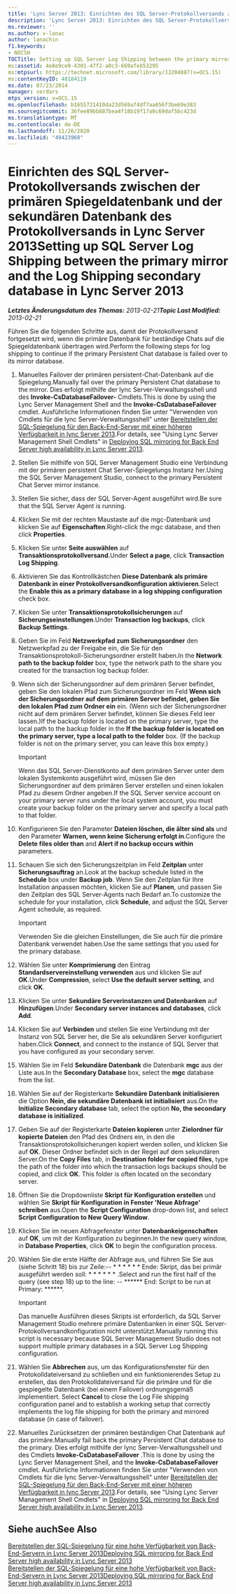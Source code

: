 ```yaml
---
title: 'Lync Server 2013: Einrichten des SQL Server-Protokollversands zwischen der primären Spiegeldatenbank und der sekundären Datenbank des Protokollversands'
description: 'Lync Server 2013: Einrichten des SQL Server-Protokollversands zwischen der primären Spiegelung und der sekundären Protokollversanddatenbank'
ms.reviewer: ''
ms.author: v-lanac
author: lanachin
f1.keywords:
- NOCSH
TOCTitle: Setting up SQL Server Log Shipping between the primary mirror and the Log Shipping secondary database
ms:assetid: 4e8e9ce9-4301-47f2-a0c3-669afeb53295
ms:mtpsurl: https://technet.microsoft.com/library/JJ204887(v=OCS.15)
ms:contentKeyID: 48184119
ms.date: 07/23/2014
manager: serdars
mtps_version: v=OCS.15
ms.openlocfilehash: b1655721410da23d569af4df7aa656f3be69e383
ms.sourcegitcommit: 36fee89bb887bea4f18b19f17a8c69daf5bc423d
ms.translationtype: MT
ms.contentlocale: de-DE
ms.lasthandoff: 11/26/2020
ms.locfileid: "49423960"
---
```

# <a name="setting-up-sql-server-log-shipping-between-the-primary-mirror-and-the-log-shipping-secondary-database-in-lync-server-2013"></a><span data-ttu-id="c002a-103">Einrichten des SQL Server-Protokollversands zwischen der primären Spiegeldatenbank und der sekundären Datenbank des Protokollversands in Lync Server 2013</span><span class="sxs-lookup"><span data-stu-id="c002a-103">Setting up SQL Server Log Shipping between the primary mirror and the Log Shipping secondary database in Lync Server 2013</span></span>

<div data-xmlns="http://www.w3.org/1999/xhtml">

<div class="topic" data-xmlns="http://www.w3.org/1999/xhtml" data-msxsl="urn:schemas-microsoft-com:xslt" data-cs="https://msdn.microsoft.com/">

<div data-asp="https://msdn2.microsoft.com/asp">



</div>

<div id="mainSection">

<div id="mainBody"><span data-ttu-id="c002a-104">

<span> </span></span><span class="sxs-lookup"><span data-stu-id="c002a-104">

<span> </span></span></span>

<span data-ttu-id="c002a-105">_**Letztes Änderungsdatum des Themas:** 2013-02-21_</span><span class="sxs-lookup"><span data-stu-id="c002a-105">_**Topic Last Modified:** 2013-02-21_</span></span>

<span data-ttu-id="c002a-106">Führen Sie die folgenden Schritte aus, damit der Protokollversand fortgesetzt wird, wenn die primäre Datenbank für beständige Chats auf die Spiegeldatenbank übertragen wird.</span><span class="sxs-lookup"><span data-stu-id="c002a-106">Perform the following steps for log shipping to continue if the primary Persistent Chat database is failed over to its mirror database.</span></span>

1.  <span data-ttu-id="c002a-107">Manuelles Failover der primären persistent-Chat-Datenbank auf die Spiegelung.</span><span class="sxs-lookup"><span data-stu-id="c002a-107">Manually fail over the primary Persistent Chat database to the mirror.</span></span> <span data-ttu-id="c002a-108">Dies erfolgt mithilfe der lync Server-Verwaltungsshell und des **Invoke-CsDatabaseFailover-** Cmdlets.</span><span class="sxs-lookup"><span data-stu-id="c002a-108">This is done by using the Lync Server Management Shell and the **Invoke-CsDatabaseFailover** cmdlet.</span></span> <span data-ttu-id="c002a-109">Ausführliche Informationen finden Sie unter "Verwenden von Cmdlets für die lync Server-Verwaltungsshell" unter [Bereitstellen der SQL-Spiegelung für den Back-End-Server mit einer höheren Verfügbarkeit in lync Server 2013](lync-server-2013-deploying-sql-mirroring-for-back-end-server-high-availability.md).</span><span class="sxs-lookup"><span data-stu-id="c002a-109">For details, see "Using Lync Server Management Shell Cmdlets" in [Deploying SQL mirroring for Back End Server high availability in Lync Server 2013](lync-server-2013-deploying-sql-mirroring-for-back-end-server-high-availability.md).</span></span>

2.  <span data-ttu-id="c002a-110">Stellen Sie mithilfe von SQL Server Management Studio eine Verbindung mit der primären persistent Chat Server-Spiegelungs Instanz her.</span><span class="sxs-lookup"><span data-stu-id="c002a-110">Using the SQL Server Management Studio, connect to the primary Persistent Chat Server mirror instance.</span></span>

3.  <span data-ttu-id="c002a-111">Stellen Sie sicher, dass der SQL Server-Agent ausgeführt wird.</span><span class="sxs-lookup"><span data-stu-id="c002a-111">Be sure that the SQL Server Agent is running.</span></span>

4.  <span data-ttu-id="c002a-112">Klicken Sie mit der rechten Maustaste auf die mgc-Datenbank und klicken Sie auf **Eigenschaften**.</span><span class="sxs-lookup"><span data-stu-id="c002a-112">Right-click the mgc database, and then click **Properties**.</span></span>

5.  <span data-ttu-id="c002a-113">Klicken Sie unter **Seite auswählen** auf **Transaktionsprotokollversand**.</span><span class="sxs-lookup"><span data-stu-id="c002a-113">Under **Select a page**, click **Transaction Log Shipping**.</span></span>

6.  <span data-ttu-id="c002a-114">Aktivieren Sie das Kontrollkästchen **Diese Datenbank als primäre Datenbank in einer Protokollversandkonfiguration aktivieren**.</span><span class="sxs-lookup"><span data-stu-id="c002a-114">Select the **Enable this as a primary database in a log shipping configuration** check box.</span></span>

7.  <span data-ttu-id="c002a-115">Klicken Sie unter **Transaktionsprotokollsicherungen** auf **Sicherungseinstellungen**.</span><span class="sxs-lookup"><span data-stu-id="c002a-115">Under **Transaction log backups**, click **Backup Settings**.</span></span>

8.  <span data-ttu-id="c002a-116">Geben Sie im Feld **Netzwerkpfad zum Sicherungsordner** den Netzwerkpfad zu der Freigabe ein, die Sie für den Transaktionsprotokoll-Sicherungsordner erstellt haben.</span><span class="sxs-lookup"><span data-stu-id="c002a-116">In the **Network path to the backup folder** box, type the network path to the share you created for the transaction log backup folder.</span></span>

9.  <span data-ttu-id="c002a-p102">Wenn sich der Sicherungsordner auf dem primären Server befindet, geben Sie den lokalen Pfad zum Sicherungsordner im Feld **Wenn sich der Sicherungsordner auf dem primären Server befindet, geben Sie den lokalen Pfad zum Ordner ein** ein. (Wenn sich der Sicherungsordner nicht auf dem primären Server befindet, können Sie dieses Feld leer lassen.)</span><span class="sxs-lookup"><span data-stu-id="c002a-p102">If the backup folder is located on the primary server, type the local path to the backup folder in the **If the backup folder is located on the primary server, type a local path to the folder** box. (If the backup folder is not on the primary server, you can leave this box empty.)</span></span>
    
    <div>
    

    > [!IMPORTANT]  
    > <span data-ttu-id="c002a-119">Wenn das SQL Server-Dienstkonto auf dem primären Server unter dem lokalen Systemkonto ausgeführt wird, müssen Sie den Sicherungsordner auf dem primären Server erstellen und einen lokalen Pfad zu diesem Ordner angeben.</span><span class="sxs-lookup"><span data-stu-id="c002a-119">If the SQL Server service account on your primary server runs under the local system account, you must create your backup folder on the primary server and specify a local path to that folder.</span></span>

    
    </div>

10. <span data-ttu-id="c002a-120">Konfigurieren Sie den Parameter **Dateien löschen, die älter sind als** und den Parameter **Warnen, wenn keine Sicherung erfolgt in**.</span><span class="sxs-lookup"><span data-stu-id="c002a-120">Configure the **Delete files older than** and **Alert if no backup occurs within** parameters.</span></span>

11. <span data-ttu-id="c002a-121">Schauen Sie sich den Sicherungszeitplan im Feld **Zeitplan** unter **Sicherungsauftrag** an.</span><span class="sxs-lookup"><span data-stu-id="c002a-121">Look at the backup schedule listed in the **Schedule** box under **Backup job**.</span></span> <span data-ttu-id="c002a-122">Wenn Sie den Zeitplan für Ihre Installation anpassen möchten, klicken Sie auf **Planen**, und passen Sie den Zeitplan des SQL Server-Agents nach Bedarf an.</span><span class="sxs-lookup"><span data-stu-id="c002a-122">To customize the schedule for your installation, click **Schedule**, and adjust the SQL Server Agent schedule, as required.</span></span>
    
    <div>
    

    > [!IMPORTANT]  
    > <span data-ttu-id="c002a-123">Verwenden Sie die gleichen Einstellungen, die Sie auch für die primäre Datenbank verwendet haben.</span><span class="sxs-lookup"><span data-stu-id="c002a-123">Use the same settings that you used for the primary database.</span></span>

    
    </div>

12. <span data-ttu-id="c002a-124">Wählen Sie unter **Komprimierung** den Eintrag **Standardservereinstellung verwenden** aus und klicken Sie auf **OK**.</span><span class="sxs-lookup"><span data-stu-id="c002a-124">Under **Compression**, select **Use the default server setting**, and click **OK**.</span></span>

13. <span data-ttu-id="c002a-125">Klicken Sie unter **Sekundäre Serverinstanzen und Datenbanken** auf **Hinzufügen**.</span><span class="sxs-lookup"><span data-stu-id="c002a-125">Under **Secondary server instances and databases**, click **Add**.</span></span>

14. <span data-ttu-id="c002a-126">Klicken Sie auf **Verbinden** und stellen Sie eine Verbindung mit der Instanz von SQL Server her, die Sie als sekundären Server konfiguriert haben.</span><span class="sxs-lookup"><span data-stu-id="c002a-126">Click **Connect**, and connect to the instance of SQL Server that you have configured as your secondary server.</span></span>

15. <span data-ttu-id="c002a-127">Wählen Sie im Feld **Sekundäre Datenbank** die Datenbank **mgc** aus der Liste aus.</span><span class="sxs-lookup"><span data-stu-id="c002a-127">In the **Secondary Database** box, select the **mgc** database from the list.</span></span>

16. <span data-ttu-id="c002a-128">Wählen Sie auf der Registerkarte **Sekundäre Datenbank initialisieren** die Option **Nein, die sekundäre Datenbank ist initialisiert** aus.</span><span class="sxs-lookup"><span data-stu-id="c002a-128">On the **Initialize Secondary database** tab, select the option **No, the secondary database is initialized**.</span></span>

17. <span data-ttu-id="c002a-p104">Geben Sie auf der Registerkarte **Dateien kopieren** unter **Zielordner für kopierte Dateien** den Pfad des Ordners ein, in den die Transaktionsprotokollsicherungen kopiert werden sollen, und klicken Sie auf **OK**. Dieser Ordner befindet sich in der Regel auf dem sekundären Server.</span><span class="sxs-lookup"><span data-stu-id="c002a-p104">On the **Copy Files** tab, in **Destination folder for copied files**, type the path of the folder into which the transaction logs backups should be copied, and click **OK**. This folder is often located on the secondary server.</span></span>

18. <span data-ttu-id="c002a-131">Öffnen Sie die Dropdownliste **Skript für Konfiguration erstellen** und wählen Sie **Skript für Konfiguration in Fenster 'Neue Abfrage' schreiben** aus.</span><span class="sxs-lookup"><span data-stu-id="c002a-131">Open the **Script Configuration** drop-down list, and select **Script Configuration to New Query Window**.</span></span>

19. <span data-ttu-id="c002a-132">Klicken Sie im neuen Abfragefenster unter **Datenbankeigenschaften** auf **OK**, um mit der Konfiguration zu beginnen.</span><span class="sxs-lookup"><span data-stu-id="c002a-132">In the new query window, in **Database Properties**, click **OK** to begin the configuration process.</span></span>

20. <span data-ttu-id="c002a-133">Wählen Sie die erste Hälfte der Abfrage aus, und führen Sie Sie aus (siehe Schritt 18) bis zur Zeile:-- \* \* \* \* \* \* Ende: Skript, das bei primär ausgeführt werden soll: \* \* \* \* \* \* .</span><span class="sxs-lookup"><span data-stu-id="c002a-133">Select and run the first half of the query (see step 18) up to the line: -- \*\*\*\*\*\* End: Script to be run at Primary: \*\*\*\*\*\*.</span></span>
    
    <div>
    

    > [!IMPORTANT]  
    > <span data-ttu-id="c002a-134">Das manuelle Ausführen dieses Skripts ist erforderlich, da SQL Server Management Studio mehrere primäre Datenbanken in einer SQL Server-Protokollversandkonfiguration nicht unterstützt.</span><span class="sxs-lookup"><span data-stu-id="c002a-134">Manually running this script is necessary because SQL Server Management Studio does not support multiple primary databases in a SQL Server Log Shipping configuration.</span></span>

    
    </div>

21. <span data-ttu-id="c002a-135">Wählen Sie **Abbrechen** aus, um das Konfigurationsfenster für den Protokolldateiversand zu schließen und ein funktionierendes Setup zu erstellen, das den Protokolldateiversand für die primäre und für die gespiegelte Datenbank (bei einem Failover) ordnungsgemäß implementiert. </span><span class="sxs-lookup"><span data-stu-id="c002a-135">Select **Cancel** to close the Log File shipping configuration panel and to establish a working setup that correctly implements the log file shipping for both the primary and mirrored database (in case of failover).</span></span>

22. <span data-ttu-id="c002a-136">Manuelles Zurücksetzen der primären beständigen Chat Datenbank auf das primäre.</span><span class="sxs-lookup"><span data-stu-id="c002a-136">Manually fail back the primary Persistent Chat database to the primary.</span></span> <span data-ttu-id="c002a-137">Dies erfolgt mithilfe der lync Server-Verwaltungsshell und des Cmdlets **Invoke-CsDatabaseFailover** .</span><span class="sxs-lookup"><span data-stu-id="c002a-137">This is done by using the Lync Server Management Shell, and the **Invoke-CsDatabaseFailover** cmdlet.</span></span> <span data-ttu-id="c002a-138">Ausführliche Informationen finden Sie unter "Verwenden von Cmdlets für die lync Server-Verwaltungsshell" unter [Bereitstellen der SQL-Spiegelung für den Back-End-Server mit einer höheren Verfügbarkeit in lync Server 2013](lync-server-2013-deploying-sql-mirroring-for-back-end-server-high-availability.md).</span><span class="sxs-lookup"><span data-stu-id="c002a-138">For details, see "Using Lync Server Management Shell Cmdlets" in [Deploying SQL mirroring for Back End Server high availability in Lync Server 2013](lync-server-2013-deploying-sql-mirroring-for-back-end-server-high-availability.md).</span></span>

<div>

## <a name="see-also"></a><span data-ttu-id="c002a-139">Siehe auch</span><span class="sxs-lookup"><span data-stu-id="c002a-139">See Also</span></span>


[<span data-ttu-id="c002a-140">Bereitstellen der SQL-Spiegelung für eine hohe Verfügbarkeit von Back-End-Servern in Lync Server 2013</span><span class="sxs-lookup"><span data-stu-id="c002a-140">Deploying SQL mirroring for Back End Server high availability in Lync Server 2013</span></span>](lync-server-2013-deploying-sql-mirroring-for-back-end-server-high-availability.md)  
[<span data-ttu-id="c002a-141">Bereitstellen der SQL-Spiegelung für eine hohe Verfügbarkeit von Back-End-Servern in Lync Server 2013</span><span class="sxs-lookup"><span data-stu-id="c002a-141">Deploying SQL mirroring for Back End Server high availability in Lync Server 2013</span></span>](lync-server-2013-deploying-sql-mirroring-for-back-end-server-high-availability.md)  
  

<span data-ttu-id="c002a-142"></div>

</div>

<span> </span>

</div>

</div>

</span><span class="sxs-lookup"><span data-stu-id="c002a-142"></div>

</div>

<span> </span>

</div>

</div>

</span></span></div>

